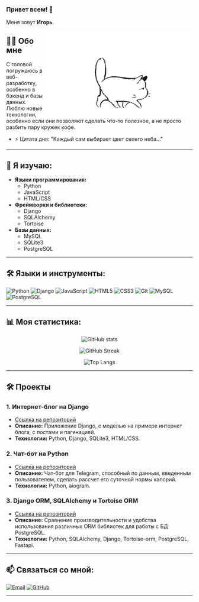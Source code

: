 ### Привет всем! 👋
Меня зовут **Игорь**.

<img align="right" src="https://github.com/cherepanovig/cherepanovig/blob/main/Cat_1.gif" alt="The unlimited" width="400">

## 🧑‍💻 Обо мне

С головой погружаюсь в веб-разработку, особенно в бэкенд и базы данных. Люблю новые технологии, особенно если они позволяют сделать что-то полезное, а не просто разбить пару кружек кофе.

- ⚡ Цитата дня: "Каждый сам выбирает цвет своего неба..."

---

## 🌱 Я изучаю:

- **Языки программирования:**
  - Python
  - JavaScript
  - HTML/CSS
- **Фреймворки и библиотеки:**
  - Django
  - SQLAlchemy
  - Tortoise
- **Базы данных:**
  - MySQL
  - SQLite3
  - PostgreSQL

---

## 🛠️ Языки и инструменты:

![Python](https://img.shields.io/badge/-Python-3776AB?style=for-the-badge&logo=python&logoColor=white)
![Django](https://img.shields.io/badge/-Django-092E20?style=for-the-badge&logo=django&logoColor=white)
![JavaScript](https://img.shields.io/badge/-JavaScript-F7DF1E?style=for-the-badge&logo=javascript&logoColor=black)
![HTML5](https://img.shields.io/badge/-HTML5-E34F26?style=for-the-badge&logo=html5&logoColor=white)
![CSS3](https://img.shields.io/badge/-CSS3-1572B6?style=for-the-badge&logo=css3&logoColor=white)
![Git](https://img.shields.io/badge/-Git-F05032?style=for-the-badge&logo=git&logoColor=white)
![MySQL](https://img.shields.io/badge/-MySQL-4479A1?style=for-the-badge&logo=mysql&logoColor=white)
![PostgreSQL](https://img.shields.io/badge/-PostgreSQL-336791?style=for-the-badge&logo=postgresql&logoColor=white)

---

## 📊 Моя статистика:

<p align="center">
  <img src="https://github-readme-stats.vercel.app/api?username=cherepanovig&show_icons=true&theme=radical" alt="GitHub stats" />
</p>
<p align="center">
  <img src="https://github-readme-streak-stats.herokuapp.com?user=cherepanovig&theme=radical&hide_border=true" alt="GitHub Streak" />
</p>
<p align="center">
  <img src="https://github-readme-stats.vercel.app/api/top-langs/?username=cherepanovig&layout=compact&theme=radical" alt="Top Langs" />
</p>

---

## 🛠️ Проекты

### 1. Интернет-блог на Django
* [Ссылка на репозиторий](https://github.com/cherepanovig/lesson77)
* **Описание:** Приложение Django, с моделью на примере интернет блога, с постами и пагинацией.
* **Технологии:** Python, Django, SQLite3, HTML/CSS.
<!-- * **Ссылка на демо-версию:** [ваш_сайт.com](ваш_сайт.com) -->

### 2. Чат-бот на Python
* [Ссылка на репозиторий](https://github.com/cherepanovig/lesson58)
* **Описание:** Чат-бот для Telegram, способный по данным, введенным пользователем, сделать рассчет его суточной нормы калорий.
* **Технологии:** Python, aiogram.

### 3. Django ORM, SQLAlchemy и Tortoise ORM
* [Ссылка на репозиторий](https://github.com/cherepanovig/diploma_thesis)
* **Описание:** Сравнение производительности и удобства использования различных ORM библиотек для работы с БД PostgreSQL.
* **Технологии:** Python, SQLAlchemy, Django, Tortoise-orm, PostgreSQL, Fastapi.

---

## 📫 Связаться со мной:

[![Email](https://img.shields.io/badge/-Email-333333?style=for-the-badge&logo=gmail&logoColor=white)](mailto:cherepanovig@gmail.com)
[![GitHub](https://img.shields.io/badge/-GitHub-333333?style=for-the-badge&logo=github&logoColor=white)](https://github.com/cherepanovig)
<!-- [![LinkedIn](https://img.shields.io/badge/-LinkedIn-0077B5?style=for-the-badge&logo=linkedin&logoColor=white)](https://www.linkedin.com/in/ваш_профиль) -->

---
